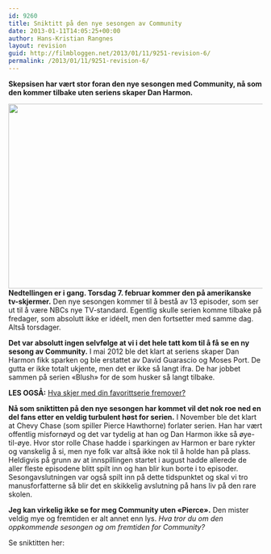 ```yaml
---
id: 9260
title: Sniktitt på den nye sesongen av Community
date: 2013-01-11T14:05:25+00:00
author: Hans-Kristian Rangnes
layout: revision
guid: http://filmbloggen.net/2013/01/11/9251-revision-6/
permalink: /2013/01/11/9251-revision-6/
---
```

**Skepsisen har vært stor foran den nye sesongen med Community, nå som den kommer tilbake uten seriens skaper Dan Harmon.** <!--more-->

  
<a href="http://filmbloggen.net/2013/01/11/sniktitt-pa-den-nye-sesongen-av-community/community-season-4-premiere-2012-550x366/" rel="attachment wp-att-9253"><img class="alignnone size-full wp-image-9253" src="http://filmbloggen.net/wp-content/uploads//2013/01/Community-Season-4-Premiere-2012-550x366.jpg" alt="" width="550" height="366" /></a>  
**Nedtellingen er i gang. Torsdag 7. februar kommer den på amerikanske tv-skjermer.** Den nye sesongen kommer til å bestå av 13 episoder, som ser ut til å være NBCs nye TV-standard. Egentlig skulle serien komme tilbake på fredager, som absolutt ikke er idéelt, men den fortsetter med samme dag. Altså torsdager.

**Det var absolutt ingen selvfølge at vi i det hele tatt kom til å få se en ny sesong av Community.** I mai 2012 ble det klart at seriens skaper Dan Harmon fikk sparken og ble erstattet av David Guarascio og Moses Port. De gutta er ikke totalt ukjente, men det er ikke så langt ifra. De har jobbet sammen på serien &laquo;Blush&raquo; for de som husker så langt tilbake.

**LES OGSÅ:** [Hva skjer med din favorittserie fremover?](http://filmbloggen.net/2012/05/20/hva-skjer-med-din-favorittserie-fremover/)

**Nå som sniktitten på den nye sesongen har kommet vil det nok roe ned en del fans etter en veldig turbulent høst for serien.** I November ble det klart at Chevy Chase (som spiller Pierce Hawthorne) forlater serien. Han har vært offentlig misfornøyd og det var tydelig at han og Dan Harmon ikke så øye-til-øye. Hvor stor rolle Chase hadde i sparkingen av Harmon er bare rykter og vanskelig å si, men nye folk var altså ikke nok til å holde han på plass. Heldigvis på grunn av at innspillingen startet i august hadde allerede de aller fleste episodene blitt spilt inn og han blir kun borte i to episoder. Sesongavslutningen var også spilt inn på dette tidspunktet og skal vi tro manusforfatterne så blir det en skikkelig avslutning på hans liv på den rare skolen.

**Jeg kan virkelig ikke se for meg Community uten &laquo;Pierce&raquo;.** Den mister veldig mye og fremtiden er alt annet enn lys. _Hva tror du om den oppkommende sesongen og om fremtiden for Community?_

Se sniktitten her:

<div class="video-shortcode">
</div>